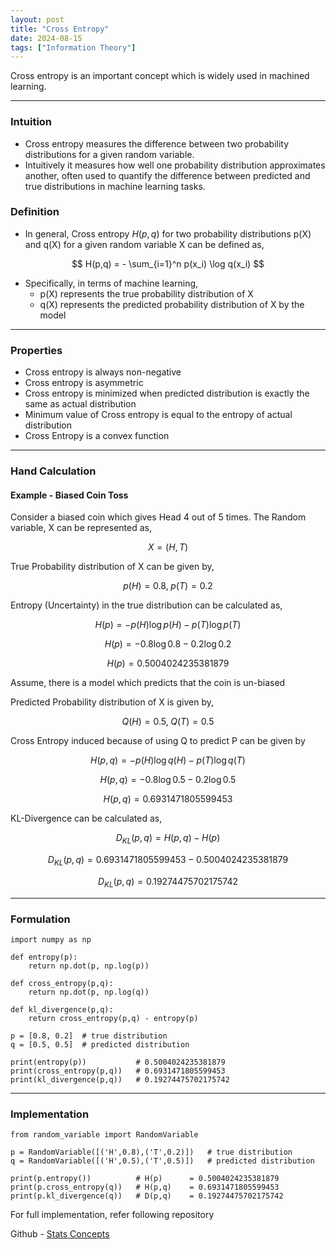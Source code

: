 ```yaml
---
layout: post
title: "Cross Entropy"
date: 2024-08-15
tags: ["Information Theory"]
---
```


Cross entropy is an important concept which is widely used in machined learning.

---
### Intuition
- Cross entropy measures the difference between two probability distributions for a given random variable.
- Intuitively it measures how well one probability distribution approximates another, often used to quantify the difference between predicted and true distributions in machine learning tasks.

### Definition
- In general, Cross entropy $H(p,q)$ for two probability distributions p(X) and q(X) for a given random variable X can be defined as,

$$ H(p,q) = - \sum_{i=1}^n p(x_i) \log q(x_i) $$

- Specifically, in terms of machine learning,
    - p(X) represents the true probability distribution of X
    - q(X) represents the predicted probability distribution of X by the model

---
### Properties
- Cross entropy is always non-negative
- Cross entropy is asymmetric
- Cross entropy is minimized when predicted distribution is exactly the same as actual distribution
- Minimum value of Cross entropy is equal to the entropy of actual distribution
- Cross Entropy is a convex function

---

### Hand Calculation

#### Example - Biased Coin Toss

Consider a biased coin which gives Head 4 out of 5 times. The Random variable, X can be represented as,

$$ X = (H,T) $$

True Probability distribution of X can be given by,

$$ p(H) = 0.8, \; p(T) = 0.2 $$

Entropy (Uncertainty) in the true distribution can be calculated as,

$$ H(p) = -p(H) \log p(H) - p(T) \log p(T) $$

$$ H(p) = -0.8 \log 0.8 - 0.2 \log 0.2 $$

$$ H(p) = 0.5004024235381879 $$

Assume, there is a model which predicts that the coin is un-biased 

Predicted Probability distribution of X is given by,

$$ Q(H) = 0.5, \; Q(T) = 0.5 $$

Cross Entropy induced because of using Q to predict P can be given by

$$ H(p,q) = -p(H) \log q(H) - p(T) \log q(T) $$

$$ H(p,q) = -0.8 \log 0.5 - 0.2 \log 0.5 $$

$$ H(p,q) = 0.6931471805599453 $$

KL-Divergence can be calculated as,

$$ D_{KL}(p,q) = H(p,q) - H(p) $$

$$ D_{KL}(p,q) = 0.6931471805599453 - 0.5004024235381879 $$

$$ D_{KL}(p,q) = 0.19274475702175742 $$

---

### Formulation

```
import numpy as np

def entropy(p):
    return np.dot(p, np.log(p))

def cross_entropy(p,q):
    return np.dot(p, np.log(q))

def kl_divergence(p,q):
    return cross_entropy(p,q) - entropy(p)

p = [0.8, 0.2]  # true distribution
q = [0.5, 0.5]  # predicted distribution

print(entropy(p))           # 0.5004024235381879
print(cross_entropy(p,q))   # 0.6931471805599453
print(kl_divergence(p,q))   # 0.19274475702175742
```

---

### Implementation

```
from random_variable import RandomVariable

p = RandomVariable([('H',0.8),('T',0.2)])   # true distribution
q = RandomVariable([('H',0.5),('T',0.5)])   # predicted distribution

print(p.entropy())          # H(p)      = 0.5004024235381879
print(p.cross_entropy(q))   # H(p,q)    = 0.6931471805599453
print(p.kl_divergence(q))   # D(p,q)    = 0.19274475702175742
```

For full implementation, refer following repository

Github - [Stats Concepts](https://github.com/gouherdanish/stats_concepts/blob/main/random_variable.py)